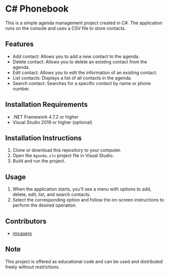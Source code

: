 # C# Phonebook

This is a simple agenda management project created in C#. The application runs on the console and uses a CSV file to store contacts.

## Features

- Add contact: Allows you to add a new contact to the agenda.
- Delete contact: Allows you to delete an existing contact from the agenda.
- Edit contact: Allows you to edit the information of an existing contact.
- List contacts: Displays a list of all contacts in the agenda.
- Search contact: Searches for a specific contact by name or phone number.

## Installation Requirements

- .NET Framework 4.7.2 or higher
- Visual Studio 2019 or higher (optional)

## Installation Instructions

1. Clone or download this repository to your computer.
2. Open the `Agenda.sln` project file in Visual Studio.
3. Build and run the project.

## Usage

1. When the application starts, you'll see a menu with options to add, delete, edit, list, and search contacts.
2. Select the corresponding option and follow the on-screen instructions to perform the desired operation.

## Contributors

- [imcasero](https://github.com/imcasero)

## Note

This project is offered as educational code and can be used and distributed freely without restrictions.
